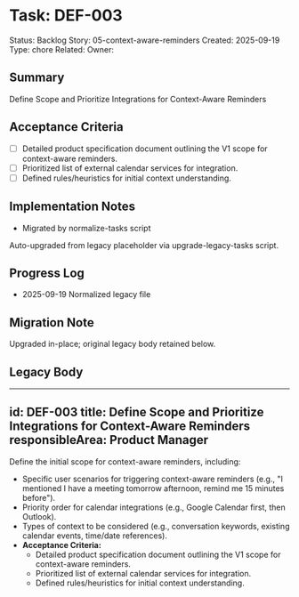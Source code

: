 # Task: DEF-003
Status: Backlog
Story: 05-context-aware-reminders
Created: 2025-09-19
Type: chore
Related:
Owner:

## Summary
Define Scope and Prioritize Integrations for Context-Aware Reminders

## Acceptance Criteria
- [ ] Detailed product specification document outlining the V1 scope for context-aware reminders.
- [ ] Prioritized list of external calendar services for integration.
- [ ] Defined rules/heuristics for initial context understanding.

## Implementation Notes
- Migrated by normalize-tasks script

Auto-upgraded from legacy placeholder via upgrade-legacy-tasks script.

## Progress Log
- 2025-09-19 Normalized legacy file

## Migration Note
Upgraded in-place; original legacy body retained below.

## Legacy Body
---
id: DEF-003
title: Define Scope and Prioritize Integrations for Context-Aware Reminders
responsibleArea: Product Manager
---
Define the initial scope for context-aware reminders, including:
*   Specific user scenarios for triggering context-aware reminders (e.g., "I mentioned I have a meeting tomorrow afternoon, remind me 15 minutes before").
*   Priority order for calendar integrations (e.g., Google Calendar first, then Outlook).
*   Types of context to be considered (e.g., conversation keywords, existing calendar events, time/date references).
*   **Acceptance Criteria:**
    *   Detailed product specification document outlining the V1 scope for context-aware reminders.
    *   Prioritized list of external calendar services for integration.
    *   Defined rules/heuristics for initial context understanding.